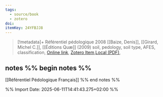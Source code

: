```yaml
---
tags:
  - source/book
  - zotero
doi: 
itemKey: 24YFBJJ8
---
```

>[!metadata]+
> Référentiel pédologique 2008
> [[Baize, Denis]], [[Girard, Michel C.]], 
> [[Éditions Quæ]] (2009)
> soil, pedology, soil type, AFES, classification, 
> [Online link](), [Zotero Item](zotero://select/library/items/24YFBJJ8),[Local (PDF)](file://C:/Users/aburg/Documents/references/zotero/storage/RTHZ76SP/Baize2009_Referentielpedologique.pdf), 

## notes %% begin notes %%
[[Référentiel Pédologique Français]]
%% end notes %%

%% Import Date: 2025-06-11T14:41:43.275+02:00 %%
